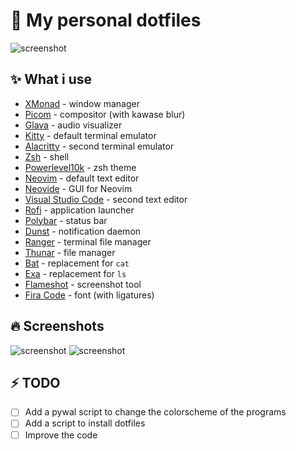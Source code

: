 # 🚀 My personal dotfiles  
![screenshot](https://imgur.com/peOuUcP.gif)

## ✨ What i use
- [XMonad](https://xmonad.org/) - window manager
- [Picom](https://github.com/yshui/picom) - compositor (with kawase blur)
- [Glava](https://github.com/jarcode-foss/glava) - audio visualizer
- [Kitty](https://sw.kovidgoyal.net/kitty/) - default terminal emulator
- [Alacritty](https://alacritty.org/) - second terminal emulator
- [Zsh](https://www.zsh.org/) - shell
- [Powerlevel10k](https://github.com/romkatv/powerlevel10k) - zsh theme
- [Neovim](https://neovim.io/) - default text editor
- [Neovide](https://neovide.dev/) - GUI for Neovim
- [Visual Studio Code](https://code.visualstudio.com/) - second text editor
- [Rofi](https://github.com/davatorium/rofi) - application launcher
- [Polybar](https://polybar.github.io/) - status bar
- [Dunst](https://dunst-project.org/) - notification daemon
- [Ranger](https://github.com/ranger/ranger) - terminal file manager
- [Thunar](https://gitlab.xfce.org/xfce/thunar) - file manager
- [Bat](https://github.com/sharkdp/bat) - replacement for `cat`
- [Exa](https://github.com/ogham/exa) - replacement for `ls`
- [Flameshot](https://flameshot.org/) - screenshot tool
- [Fira Code](https://github.com/tonsky/FiraCode) - font (with ligatures)

## 🔥 Screenshots
![screenshot](https://imgur.com/iiSTjb7.png)
![screenshot](https://imgur.com/knuNSvP.png)

## ⚡ TODO
- [ ] Add a pywal script to change the colorscheme of the programs
- [ ] Add a script to install dotfiles
- [ ] Improve the code
